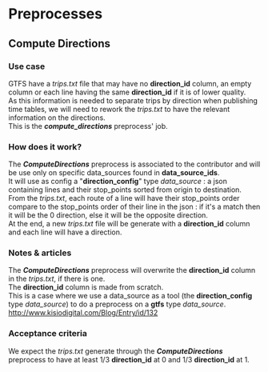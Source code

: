 # Preprocesses

## Compute Directions

### Use case  
GTFS have a *trips.txt* file that may have no **direction_id** column, an empty column or each line having the same **direction_id** if it is of lower quality.  
As this information is needed to separate trips by direction when publishing time tables, we will need to rework the *trips.txt* to have the relevant information on the directions.  
This is the ***compute_directions*** preprocess' job.  

### How does it work?
The ***ComputeDirections*** preprocess is associated to the contributor and will be use only on specific data_sources found in **data_source_ids**.  
It will use as config a "**direction_config**" type *data_source* : a json containing lines and their stop_points sorted from origin to destination.  
From the *trips.txt*, each route of a line will have their stop_points order compare to the stop_points order of their line in the json : if it's a match then it will be the 0 direction, else it will be the opposite direction.   
At the end, a new *trips.txt* file will be generate with a **direction_id** column and each line will have a direction.  

### Notes & articles
The ***ComputeDirections*** preprocess will overwrite the **direction_id** column in the *trips.txt*, if there is one.  
The **direction_id** column is made from scratch.  
This is a case where we use a data_source as a tool (the **direction_config** type *data_source*) to do a preprocess on a **gtfs** type *data_source*.  
http://www.kisiodigital.com/Blog/Entry/id/132  

### Acceptance criteria
We expect the *trips.txt* generate through the ***ComputeDirections*** preprocess to have at least 1/3 **direction_id** at 0 and 1/3 **direction_id** at 1.  




